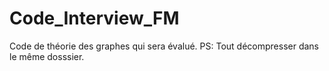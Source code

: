 # Code_Interview_FM
Code de théorie des graphes qui sera évalué. 
PS: Tout décompresser dans le même dosssier.
